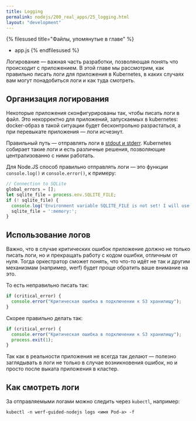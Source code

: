 ```yaml
---
title: Logging
permalink: nodejs/200_real_apps/25_logging.html
layout: "development"
---
```


{% filesused title="Файлы, упомянутые в главе" %}
- app.js
{% endfilesused %}

Логирование — важная часть разработки, позволяющая понять что происходит с приложением. В этой главе мы рассмотрим, как правильно писать логи для приложения в Kubernetes, в каких случаях вам могут понадобиться логи и как туда смотреть.

## Организация логирования

Некоторые приложения сконфигурированы так, чтобы писать логи в файл. Это некорректно для приложений, запускаемых в kubernetes: docker-образ в такой ситуации будет бесконтрольно разрастаться, а при перевыкате приложения — логи исчезнут. 

Правильный путь — отправлять логи в [stdout и stderr](https://habr.com/ru/post/55136/). Kubernetes собирает такие логи и есть различные решения, позволяющие централизованно с ними работать.

Для Node.JS способ правильно отправлять логи — это функции `console.log()` и `console.error()`, к примеру:

```js
// Connection to SQLite
global_errors = [];
let sqlite_file = process.env.SQLITE_FILE;
if (! sqlite_file) {
  console.log('Environment variable SQLITE_FILE is not set! I will use in-memory database.');
  sqlite_file = ':memory:';
}
```

## Использование логов

Важно, что в случае критических ошибок приложение должно не только писать логи, но и прекращать работу с кодом ошибки, отличным от нуля. Тогда оркестратор сможет понять, что что-то идёт не так и другим механизмам (например, werf) будет проще обратить ваше внимание на это.

То есть неправильно писать так:

```js
if (critical_error) {
  console.error("Критическая ошибка в подключении к S3 хранилищу");
}
```

Скорее правильно делать так:

```js
if (critical_error) {
  console.error("Критическая ошибка в подключении к S3 хранилищу");
  process.exit(1);
}
```

Так как в реальности приложения не всегда так делают — полезно заглядывать в логи не только в случае возникновения ошибок, но и просто после выката приложения в кластер.

## Как смотреть логи

За отправляемыми логами можно следить через `kubectl`, например:

```shell
kubectl -n werf-guided-nodejs logs <имя Pod-а> -f
```

